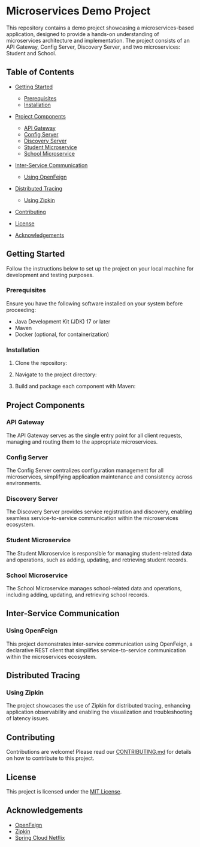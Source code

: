 # Microservices Demo Project



This repository contains a demo project showcasing a microservices-based application, designed to provide a hands-on understanding of microservices architecture and implementation. The project consists of an API Gateway, Config Server, Discovery Server, and two microservices: Student and School.

## Table of Contents

- [Getting Started](#getting-started)
    - [Prerequisites](#prerequisites)
    - [Installation](#installation)
- [Project Components](#project-components)
    - [API Gateway](#api-gateway)
    - [Config Server](#config-server)
    - [Discovery Server](#discovery-server)
    - [Student Microservice](#student-microservice)
    - [School Microservice](#school-microservice)
- [Inter-Service Communication](#inter-service-communication)
    - [Using OpenFeign](#using-openfeign)
- [Distributed Tracing](#distributed-tracing)
    - [Using Zipkin](#using-zipkin)
- [Contributing](#contributing)
- [License](#license)

- [Acknowledgements](#acknowledgements)

## Getting Started

Follow the instructions below to set up the project on your local machine for development and testing purposes.

### Prerequisites

Ensure you have the following software installed on your system before proceeding:

- Java Development Kit (JDK) 17 or later
- Maven
- Docker (optional, for containerization)

### Installation

1. Clone the repository:

2. Navigate to the project directory:
3. Build and package each component with Maven:


## Project Components

### API Gateway

The API Gateway serves as the single entry point for all client requests, managing and routing them to the appropriate microservices.

### Config Server

The Config Server centralizes configuration management for all microservices, simplifying application maintenance and consistency across environments.

### Discovery Server

The Discovery Server provides service registration and discovery, enabling seamless service-to-service communication within the microservices ecosystem.

### Student Microservice

The Student Microservice is responsible for managing student-related data and operations, such as adding, updating, and retrieving student records.

### School Microservice

The School Microservice manages school-related data and operations, including adding, updating, and retrieving school records.

## Inter-Service Communication

### Using OpenFeign

This project demonstrates inter-service communication using OpenFeign, a declarative REST client that simplifies service-to-service communication within the microservices ecosystem.

## Distributed Tracing

### Using Zipkin

The project showcases the use of Zipkin for distributed tracing, enhancing application observability and enabling the visualization and troubleshooting of latency issues.

## Contributing

Contributions are welcome! Please read our [CONTRIBUTING.md](CONTRIBUTING.md) for details on how to contribute to this project.

## License

This project is licensed under the [MIT License](LICENSE).


## Acknowledgements

- [OpenFeign](https://github.com/OpenFeign/feign)
- [Zipkin](https://zipkin.io/)
- [Spring Cloud Netflix](https://spring.io/projects/spring-cloud-netflix)
